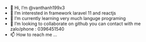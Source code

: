 - 👋 Hi, I’m @vanthanh199x3
- 👀 I’m interested in  framework laravel 11 and reactjs 
- 🌱 I’m currently learning very much languge programing 
- 💞️ I’m looking to collaborate on github you can contact with me zalo/phone : 0396451540
- 📫 How to reach me ...

<!---
vanthanh199x3/vanthanh199x3 is a ✨ special ✨ repository because its `README.md` (this file) appears on your GitHub profile.
You can click the Preview link to take a look at your changes.
--->
